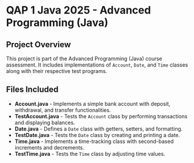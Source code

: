 # QAP 1 Java 2025 - Advanced Programming (Java)

## **Project Overview**

This project is part of the Advanced Programming (Java) course assessment. It includes implementations of `Account`, `Date`, and `Time` classes along with their respective test programs.

## **Files Included**

- **Account.java** - Implements a simple bank account with deposit, withdrawal, and transfer functionalities.
- **TestAccount.java** - Tests the `Account` class by performing transactions and displaying balances.
- **Date.java** - Defines a `Date` class with getters, setters, and formatting.
- **TestDate.java** - Tests the `Date` class by creating and printing a date.
- **Time.java** - Implements a time-tracking class with second-based increments and decrements.
- **TestTime.java** - Tests the `Time` class by adjusting time values.
